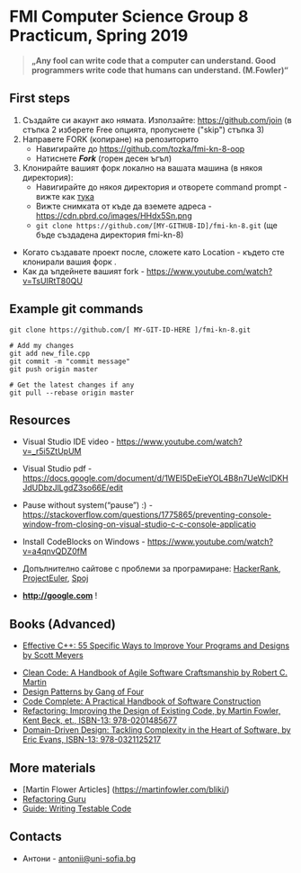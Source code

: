 # FMI Computer Science Group 8 Practicum, Spring 2019

> **„Any fool can write code that a computer can understand. Good programmers write code that humans can understand. (M.Fowler)“**


## First steps
1. Създайте си акаунт ако нямата. Използайте:  <a href="https://github.com/join" target="_blank">https://github.com/join</a> (в стъпка 2 изберете Free опцията, пропуснете ("skip") стъпка 3)
2. Направете FORK (копиране) на репозиторито
   - Навигирайте до https://github.com/tozka/fmi-kn-8-oop 
   - Натиснете ***Fork*** (горен десен ъгъл)
3. Клонирайте вашият форк локално на вашата машина (в някоя директория):
   - Навигирайте до някоя директория и отворете command prompt - вижте как [тука](https://i.kinja-img.com/gawker-media/image/upload/s--EEI7Uye1--/c_scale,fl_progressive,q_80,w_800/dps1xekz8eyscjw20u3v.mp4)
   - Вижте снимката от къде да вземете адреса - https://cdn.pbrd.co/images/HHdx5Sn.png 
   - `git clone https://github.com/[MY-GITHUB-ID]/fmi-kn-8.git` (ще бъде създадена директория fmi-kn-8)
- Когато създавате проект после, сложете като Location -  където сте клонирали вашия форк .
- Как да ъпдейнете вашият fork - https://www.youtube.com/watch?v=TsUIRtT80QU

## Example git commands
```
git clone https://github.com/[ MY-GIT-ID-HERE ]/fmi-kn-8.git

# Add my changes 
git add new_file.cpp
git commit -m "commit message"
git push origin master

# Get the latest changes if any 
git pull --rebase origin master

```


## Resources
- Visual Studio IDE video - https://www.youtube.com/watch?v=_r5i5ZtUpUM
- Visual Studio pdf - https://docs.google.com/document/d/1WEI5DeEieYOL4B8n7UeWcIDKHJdUDbzJlLgdZ3so66E/edit
- Pause without system(“pause”) :) - https://stackoverflow.com/questions/1775865/preventing-console-window-from-closing-on-visual-studio-c-c-console-applicatio
- Install CodeBlocks on Windows - https://www.youtube.com/watch?v=a4qnvQDZ0fM 

- Допълнително сайтове с проблеми за програмиране: 
   [HackerRank](https://www.hackerrank.com/domains/cpp?filters%5Bsubdomains%5D%5B%5D=cpp-introduction), [ProjectEuler](https://projecteuler.net/archives), [Spoj](https://www.spoj.com/problems/classical)
   
- **http://google.com** !

## Books (Advanced)
- [Effective C++: 55 Specific Ways to Improve Your Programs and Designs by Scott Meyers](https://www.amazon.com/Effective-Specific-Improve-Programs-Designs/dp/0321334876)
* [Clean Code: A Handbook of Agile Software Craftsmanship by Robert C. Martin](https://www.amazon.com/Clean-Code-Handbook-Software-Craftsmanship/dp/0132350882/ref=pd_sim_14_2?_encoding=UTF8&pd_rd_i=0132350882&pd_rd_r=CSRZ53FHHWHFCMCF6MDM&pd_rd_w=xYIco&pd_rd_wg=rBa0f&psc=1&refRID=CSRZ53FHHWHFCMCF6MDM)
* [Design Patterns by Gang of Four](https://martinfowler.com/bliki/GangOfFour.html)
* [Code Complete: A Practical Handbook of Software Construction](https://www.amazon.com/gp/product/0735619670?ie=UTF8&tag=martinfowlerc-20&linkCode=as2&camp=1789&creative=9325&creativeASIN=0735619670)
* [Refactoring: Improving the Design of Existing Code, by Martin Fowler, Kent Beck, et., ISBN-13: 978-0201485677](https://www.amazon.com/Refactoring-Improving-Design-Existing-Code/dp/0201485672/ref=sr_1_1?s=books&ie=UTF8&qid=1487499997&sr=1-1&keywords=Refactoring%3A+Improving+the+Design+of+Existing+Code) 
* [Domain-Driven Design: Tackling Complexity in the Heart of Software, by Eric Evans, ISBN-13: 978-0321125217](https://www.amazon.com/Domain-Driven-Design-Tackling-Complexity-Software/dp/0321125215)


## More materials
* [Martin Flower Articles] (https://martinfowler.com/bliki/)
* [Refactoring Guru](https://refactoring.guru/)
* [Guide: Writing Testable Code](http://misko.hevery.com/code-reviewers-guide/)


## Contacts

- Антони - antonii@uni-sofia.bg

